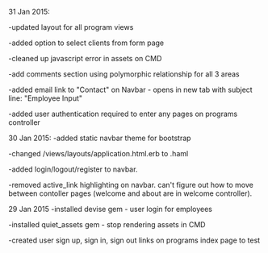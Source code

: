 31 Jan 2015:

-updated layout for all program views

-added option to select clients from form page

-cleaned up javascript error in assets on CMD

-add comments section using polymorphic relationship for all 3 areas

-added email link to "Contact" on Navbar - opens in new tab with subject line: "Employee Input"

-added user authentication required to enter any pages on programs controller




30 Jan 2015:
-added static navbar theme for bootstrap

-changed /views/layouts/application.html.erb to .haml

-added login/logout/register to navbar.

-removed active_link highlighting on navbar.  can't figure out how to move between contoller pages (welcome and about are in welcome controller).


29 Jan 2015
-installed devise gem - user login for employees

-installed quiet_assets gem - stop rendering assets in CMD

-created user sign up, sign in, sign out links on programs index page to test